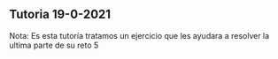 ## Tutoria 19-0-2021

Nota: Es esta tutoría tratamos un ejercicio que les ayudara a resolver la ultima parte de su reto 5
